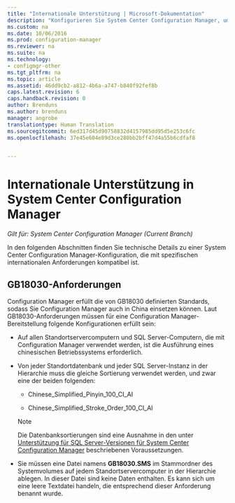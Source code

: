 ```yaml
---
title: "Internationale Unterstützung | Microsoft-Dokumentation"
description: "Konfigurieren Sie System Center Configuration Manager, um spezifische, internationale Anforderungen zu erfüllen."
ms.custom: na
ms.date: 10/06/2016
ms.prod: configuration-manager
ms.reviewer: na
ms.suite: na
ms.technology:
- configmgr-other
ms.tgt_pltfrm: na
ms.topic: article
ms.assetid: 46dd9cb2-a812-4b6a-a747-b840f92fef8b
caps.latest.revision: 6
caps.handback.revision: 0
author: Brenduns
ms.author: brenduns
manager: angrobe
translationtype: Human Translation
ms.sourcegitcommit: 6ed317d45d90758832d4157985dd95d5e253c6fc
ms.openlocfilehash: 37e45e604e89d3ce280bb2bff47d4a55b6cdfaf8


---
```

# <a name="international-support-in-system-center-configuration-manager"></a>Internationale Unterstützung in System Center Configuration Manager

*Gilt für: System Center Configuration Manager (Current Branch)*

In den folgenden Abschnitten finden Sie technische Details zu einer System Center Configuration Manager-Konfiguration, die mit spezifischen internationalen Anforderungen kompatibel ist.  

## <a name="gb18030-requirements"></a>GB18030-Anforderungen  
 Configuration Manager erfüllt die von GB18030 definierten Standards, sodass Sie Configuration Manager auch in China einsetzen können. Laut GB18030-Anforderungen müssen für eine Configuration Manager-Bereitstellung folgende Konfigurationen erfüllt sein:  

-   Auf allen Standortservercomputern und SQL Server-Computern, die mit Configuration Manager verwendet werden, ist die Ausführung eines chinesischen Betriebssystems erforderlich.  

-   Von jeder Standortdatenbank und jeder SQL Server-Instanz in der Hierarchie muss die gleiche Sortierung verwendet werden, und zwar eine der beiden folgenden:  

    -   Chinese_Simplified_Pinyin_100_CI_AI  

    -   Chinese_Simplified_Stroke_Order_100_CI_AI  

    > [!NOTE]  
    >  Die Datenbanksortierungen sind eine Ausnahme in den unter [Unterstützung für SQL Server-Versionen für System Center Configuration Manager](../../../core/plan-design/configs/support-for-sql-server-versions.md) beschriebenen Voraussetzungen.  

-   Sie müssen eine Datei namens **GB18030.SMS** im Stammordner des Systemvolumes auf jedem Standortservercomputer in der Hierarchie ablegen. In dieser Datei sind keine Daten enthalten. Es kann sich um eine leere Textdatei handeln, die entsprechend dieser Anforderung benannt wurde.  



<!--HONumber=Dec16_HO3-->



